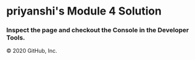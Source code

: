 <!DOCTYPE html>
<html>
<head>
  <meta charset="utf-8">
  <title>Module 4 Solution</title>
  <script>
    var names = []; // DO NOT REMOVE
  </script>
  <script src="SpeakHello.js"></script>
  <script src="SpeakGoodBye.js"></script>
  <script src="script.js"></script>
</head>
<body>
  <h1>priyanshi's Module 4 Solution</h1>
  <h3>Inspect the page and checkout the Console in the Developer Tools.</h3>
</body>
</html>
© 2020 GitHub, Inc.
